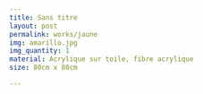 ```yaml
---
title: Sans titre
layout: post
permalink: works/jaune
img: amarillo.jpg
img_quantity: 1
material: Acrylique sur toile, fibre acrylique
size: 80cm x 80cm

---
```

